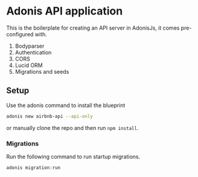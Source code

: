 # Adonis API application

This is the boilerplate for creating an API server in AdonisJs, it comes pre-configured with.

1. Bodyparser
2. Authentication
3. CORS
4. Lucid ORM
5. Migrations and seeds

## Setup

Use the adonis command to install the blueprint

```bash
adonis new airbnb-api --api-only
```

or manually clone the repo and then run `npm install`.


### Migrations

Run the following command to run startup migrations.

```js
adonis migration:run
```
